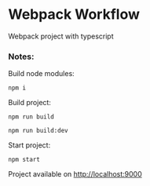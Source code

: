# Webpack Workflow 

Webpack project with typescript

### Notes:
Build node modules:
```
npm i
```

Build project:
```
npm run build 
```
```
npm run build:dev
```


Start project:
```
npm start
```
Project available on  [http://localhost:9000](http://localhost:9000/) 
